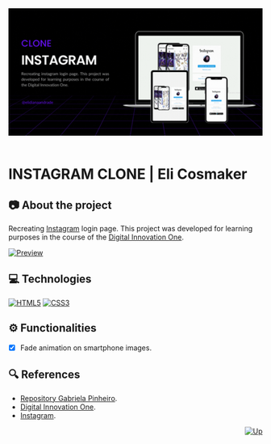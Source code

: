 <div id="top" align="center">
  <a href="https://dio-desafio-instagram.netlify.app/">
    <img alt="Instagram Eli Cosmaker" src="https://github.com/elidianaandrade/utilities/blob/main/templates/README/img/covers/dio-desafio-instagram.gif?raw=true">
  </a>
</div>
<br>

# INSTAGRAM CLONE | Eli Cosmaker

## 📷 About the project
Recreating [Instagram](https://www.instagram.com/) login page. This project was developed for learning purposes in the course of the [Digital Innovation One](https://www.dio.me/).

[![Preview](https://img.shields.io/badge/Preview-000?style=for-the-badge&logo=netlify&logoColor=7520FF)](https://dio-desafio-instagram.netlify.app/)

## 💻 Technologies
[![HTML5](https://img.shields.io/badge/HTML5-000?style=for-the-badge&logo=html5&logoColor=7520FF)](https://developer.mozilla.org/pt-BR/docs/Web/HTML)
[![CSS3](https://img.shields.io/badge/CSS3-000?style=for-the-badge&logo=css3&logoColor=7520FF)](https://developer.mozilla.org/pt-BR/docs/Web/CSS)

## ⚙ Functionalities
- [x] Fade animation on smartphone images.

## 🔍 References
- [Repository Gabriela Pinheiro](https://github.com/SpruceGabriela/instagram-dio).
- [Digital Innovation One](https://www.dio.me/).
- [Instagram](https://www.instagram.com/).

<div align="right">
  <a href="#top">
    <img alt="Up" height="25" src="https://raw.githubusercontent.com/FortAwesome/Font-Awesome/6.x/svgs/solid/angle-up.svg">
  </a>
</div>
